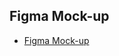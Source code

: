 ## Figma Mock-up
* [Figma Mock-up](https://www.figma.com/design/JFOc9A1FDEk7ISd7NsBGBt/Untitled?node-id=0-1&t=8JmL1TcL4lIyark1-1)